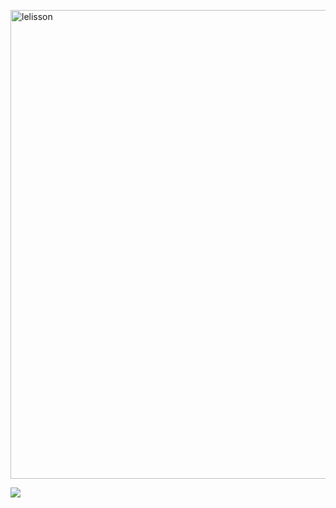 <div>
<p align="left"><img width="750" src="https://user-images.githubusercontent.com/108141993/175794339-5d3f7824-c5bd-4ef6-ba8b-994bcc0d2b3c.jpg" alt="lelisson" /></p>
<p align="left"><img src="https://github-readme-stats.vercel.app/api/top-langs/?username=lelisson&layout=compact&langs_count=10&theme=dracula&include_all_commits=true&hide_title=true&hide_border=true&border_radius=20&card_width=700"/>
</div>
